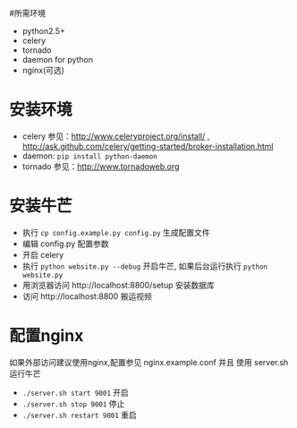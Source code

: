 #所需环境
* python2.5+
* celery
* tornado
* daemon for python
* nginx(可选)

# 安装环境
* celery 参见：http://www.celeryproject.org/install/ , http://ask.github.com/celery/getting-started/broker-installation.html
* daemon: `pip install python-daemon`
* tornado 参见：http://www.tornadoweb.org

# 安装牛芒
* 执行 `cp config.example.py config.py` 生成配置文件
* 编辑 config.py 配置参数
* 开启 celery
* 执行 `python website.py --debug` 开启牛芒, 如果后台运行执行 `python website.py`
* 用浏览器访问 http://localhost:8800/setup 安装数据库
* 访问 http://localhost:8800 搬运视频

# 配置nginx
如果外部访问建议使用nginx,配置参见 nginx.example.conf 并且 使用 server.sh 运行牛芒

* `./server.sh start 9001` 开启
* `./server.sh stop 9001` 停止
* `./server.sh restart 9001` 重启
